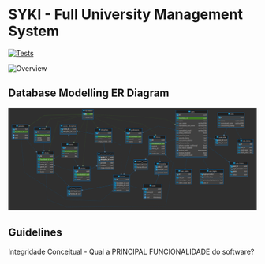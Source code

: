 # SYKI - Full University Management System

[![Tests](https://github.com/ZaqueuCavalcante/syki/actions/workflows/tests.yml/badge.svg)](https://github.com/ZaqueuCavalcante/syki/actions/workflows/tests.yml)

![Overview](/Docs/syki_overview.gif "Overview")

## Database Modelling ER Diagram

![ER](/Docs/ER_06.png "ER")

## Guidelines

Integridade Conceitual - Qual a PRINCIPAL FUNCIONALIDADE do software?
